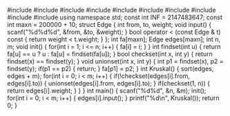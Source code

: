 #include <iostream>
#include <cstdio>
#include <cstring>
#include <algorithm>
#include <set>
#include <map>
#include <vector>
#include <string>
#include <queue>
#include <cctype>
using namespace std;
const int INF = 2147483647;
const int maxn = 200000 + 10;
struct Edge
{
    int from, to, weight;
    void input()
    {
        scanf("%d%d%d", &from, &to, &weight);
    }
    bool operator < (const Edge & t) const
    {
        return weight < t.weight;
    }
};
int fa[maxn];
Edge edges[maxn];
int n, m;
void init()
{
    for(int i = 1; i <= n; i++)
    {
        fa[i] = i;
    }
}
int findset(int u)
{
    return fa[u] == u ? u : fa[u] = findset(fa[u]);
}
bool checkset(int x, int y)
{
    return findset(x) == findset(y);
}
void unionset(int x, int y)
{
    int p1 = findset(x), p2 = findset(y);
    if(p1 == p2)
    {
        return;
    }
    fa[p1] = p2;
}
int Kruskal()
{
    sort(edges, edges + m);
    for(int i = 0; i < m; i++)
    {
        if(!checkset(edges[i].from, edges[i].to))
        {
            unionset(edges[i].from, edges[i].to);
        }
        if(checkset(1, n))
        {
            return edges[i].weight;
        }
    }
}
int main()
{
    scanf("%d%d", &n, &m);
    init();
    for(int i = 0; i < m; i++)
    {
        edges[i].input();
    }
    printf("%d\n", Kruskal());
    return 0;
}
